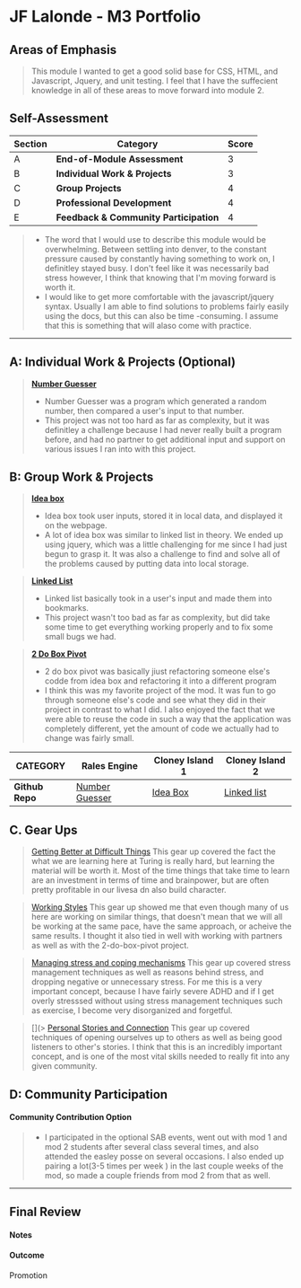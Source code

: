 # JF Lalonde - M3 Portfolio

## Areas of Emphasis

> This module I wanted to get a good solid base for CSS, HTML, and Javascript, Jquery, and unit testing. I feel that I have the suffecient knowledge in all of these areas to move forward into module 2.

## Self-Assessment

| Section | Category | Score |
| --- | ----- | --- |
| A | **End-of-Module Assessment** | 3 |
| B | **Individual Work & Projects** | 3 |
| C | **Group Projects** | 4 |
| D | **Professional Development** | 4 |
| E | **Feedback & Community Participation** | 4 |

>* The word that I would use to describe this module would be overwhelming. Between settling into denver, to the constant pressure caused by constantly having something to work on, I definitley stayed busy. I don't feel like it was necessarily bad stress however, I think that knowing that I'm moving forward is worth it. 
>* I would like to get more comfortable with the javascript/jquery syntax. Usually I am able to find solutions to problems fairly easily using the docs, but this can also be time -consuming. I assume that this is something that will alaso come with practice.

-----------------------

## A: Individual Work & Projects (Optional)

> **[Number Guesser](https://github.com/kmarler2/number-guesser-final)**
>* Number Guesser was a program which generated a random number, then compared a user's input to that number.
>* This project was not too hard as far as complexity, but it was definitley a challenge because I had never really built a program before, and had no partner to get additional input and support on various issues I ran into with this project. 


## B: Group Work & Projects

> **[Idea box](https://github.com/kmarler2/idea-box)**
>* Idea box took user inputs, stored it in local data, and displayed it on the webpage.
>* A lot of idea box was similar to linked list in theory. We ended up using jquery, which was a little challenging for me since I had just begun to grasp it. It was also a challenge to find and solve all of the problems caused by putting data into local storage. 

> **[Linked List](https://github.com/kmarler2/linked-list)**
>* Linked list basically took in a user's input and made them into bookmarks.
>* This project wasn't too bad as far as complexity, but did take some time to get everything working properly and to fix some small bugs we had.

> **[2 Do Box Pivot](https://github.com/kmarler2/2DoBox-Pivot)**
>* 2 do box pivot was basically jiust refactoring someone else's codde from idea box and refactoring it into a different program
>* I think this was my favorite project of the mod. It was fun to go through someone else's code and see what they did in their project in contrast to what I did. I also enjoyed the fact that we were able to reuse the code in such a way that the application was completely different, yet the amount of code we actually had to change was fairly small. 

| CATEGORY | Rales Engine | Cloney Island 1 | Cloney Island 2 |
| --- | --- | --- | --- |
| **Github Repo** | [ Number Guesser](https://github.com/kmarler2/number-guesser-final) | [Idea Box](https://github.com/kmarler2/idea-box) | [Linked list](https://github.com/kmarler2/linked-list) | [2 Do Box Pivot](https://github.com/kmarler2/2DoBox-Pivot)

## C. **Gear Ups**

> [Getting Better at Difficult Things]((https://github.com/turingschool/gear-up/blob/master/m1_citizenship/session_2_getting_better_at_difficult_things.md))
This gear up covered the fact the what we are learning here at Turing is really hard, but learning the material will be worth it. Most of the time things that take time to learn are an investment in terms of time and brainpower, but are often pretty profitable in our livesa dn also build character.

> [Working Styles](https://github.com/turingschool/gear-up/blob/master/m1_citizenship/session_3_intro_extro_ambivert_styles.markdown)
This gear up showed me that even though many of us here are working on similar things, that doesn't mean that we will all be working at the same pace, have the same approach, or acheive the same results. I thought it also tied in well with working with partners as well as with the 2-do-box-pivot project.

> [Managing stress and coping mechanisms](https://github.com/turingschool/gear-up/blob/master/m1_citizenship/session_3_managing_stress.md)
This gear up covered stress management techniques as well as reasons behind stress, and dropping negative or unnecessary stress. For me this is a very important concept, because I have fairly severe ADHD and if I get overly stresssed without using stress management techniques such as exercise, I become very disorganized and forgetful. 

> [](> [Personal Stories and Connection](https://github.com/turingschool/gear-up/blob/master/m1_citizenship/session_3_managing_stress.md)
This gear up covered techniques of opening ourselves up to others as well as being good listeners to other's stories. I think that this is an incredibly important concept, and is one of the most vital skills needed to really fit into any given community. 

## D: Community Participation

#### **Community Contribution Option**
>* I participated in the optional SAB events, went out with mod 1 and mod 2 students after several class several times, and also attended the easley posse on several occasions. I also ended up pairing a lot(3-5 times per week ) in the last couple weeks of the mod, so made a couple friends from mod 2 from that as well. 
------------------

## Final Review

#### Notes

#### Outcome

Promotion

